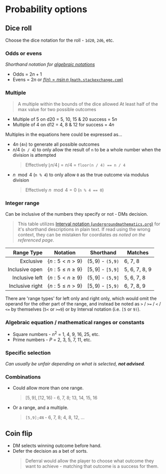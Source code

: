 # Probability options

## Dice roll

Choose the dice notation for the roll - `1d20`, `2d6`, etc.

### Odds or evens

_Shorthand notation for [algebraic notations](#algebraic-equation--mathematical-ranges-or-constants)_

- Odds = $2n+1$
- Evens = $2n$ or [$f(n)=n\sin{n}$ (`math.stackexchange.com`)](https://math.stackexchange.com/a/3899831)

### Multiple

> A multiple within the bounds of the dice allowed
  > At least half of the max value for two possible outcomes
  
- Multiple of 5 on d20 = 5, 10, 15 & 20 success = $5n$
- Multiple of 4 on d12 = 4, 8 & 12 for success = $4n$

Multiples in the equations here could be expressed as...

- $4n$ (`4n`) to generate all possible outcomes
- $n / 4$ (`n / 4`) to only allow the result of `n` to be a whole number when the division is attempted
  > Effectively $\lfloor{n / 4}\rfloor = n / 4$ = `floor(n / 4) == n / 4`
- $n\mod4$ (`n % 4`) to only allow `0` as the true outcome via modulus division
  > Effectively $n\mod4=0$ (`n % 4 == 0`)

### Integer range

Can be inclusive of the numbers they specify or not - DMs decision.

> This table utilizes [Interval notation (`undergroundmathematics.org`)](https://undergroundmathematics.org/glossary/interval-notation) for it's shorthand descriptions in plain text. If read using the wrong context, they can be mistaken for coordiates _as noted on the referenced page_.

|      Range Type | Notation              | Shorthand          | Matches       |
| ---------------:|:---------------------:|:------------------:| ------------- |
|       Exclusive | $\{n:5 <   n >   9\}$ | $(5,9)$ - `(5,9)`  | 6, 7, 8       |
|  Inclusive open | $\{n:5 \le n \ge 9\}$ | $[5,9]$ - `[5,9]`  | 5, 6, 7, 8, 9 |
|  Inclusive left | $\{n:5 <   n \ge 9\}$ | $(5,9]$ - `(5,9]`  | 5, 6, 7, 8    |
| Inclusive right | $\{n:5 \le n >   9\}$ | $[5,9)$ - `[5,9)`  | 6, 7, 8, 9    |

There are 'range types' for left only and right only, which would omit the operand for the other part of the range, and instead be noted as `>` / `>=` / `<` / `<=` by themselves (`5<` or `>=9`) or by Interval notation (i.e. `[5` or `9)`).

### Algebraic equation / mathematical ranges or constants

- Square numbers - $n^2$ = 1, 4, 9, 16, 25, etc.
- Prime numbers - $P$ = 2, 3, 5, 7, 11, etc.

### Specific selection

_Can usually be unfair depending on what is selected, **not advised**._

### Combinations

- Could allow more than one range.
  > $[5,9],[12,16)$ - 6, 7, 8; 13, 14, 15, 16
- Or a range, and a multiple.
  > `[5,9];4N` - 6, 7, 8; 4, 8, 12, ...

## Coin flip

- DM selects winning outcome before hand.
- Defer the decision as a bet of sorts.
  > Deferral would allow the player to choose what outcome they want to achieve - matching that outcome is a success for them.
